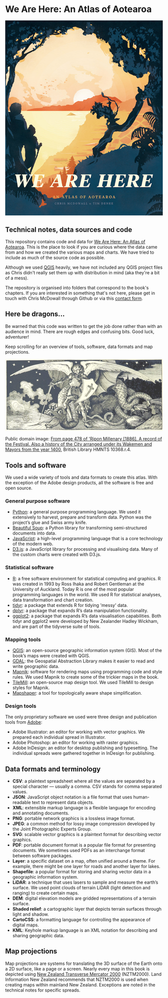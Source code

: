 # We Are Here: An Atlas of Aotearoa

![We Are Here cover](we_are_here_cover.jpg)

## Technical notes, data sources and code

This repository contains code and data for [We Are Here: An Atlas of Aotearoa](https://www.masseypress.ac.nz/books/we-are-here/). This is the place to look if you are curious where the data came from and how we created the various maps and charts. We have tried to include as much of the source code as possible.

Although we used [QGIS](https://qgis.org/en/site/) heavily, we have not included any QGIS project files as Chris didn't really set them up with distribution in mind (aka they're a bit of a mess).

The repository is organised into folders that correspond to the book's chapters. If you are interested in something that's not here, please get in touch with Chris McDowall through Github or via this [contact form](https://fogonwater.com/).

## Here be dragons...

Be warned that this code was written to get the job done rather than with an audience in mind. There are rough edges and confusing bits. Good luck, adventurer!

Keep scrolling for an overview of tools, software, data formats and map projections.

![Angel and dragon](dragon_angel.jpg)

Public domain image: [From page 478 of 'Ripon Millenary [1886]. A record of the Festival. Also a history of the City arranged under its Wakemen and Mayors from the year 1400](https://www.flickr.com/photos/britishlibrary/11301297315/in/gallery-141992302@N07-72157676374914694/), British Library HMNTS 10368.r.4.

## Tools and software

We used a wide variety of tools and data formats to create this atlas. With the exception of the Adobe design products, all the software is free and open source.

### General purpose software

- [Python](https://www.python.org/): a general purpose programming language. We used it extensively to harvest, prepare and transform data. Python was the project’s glue and Swiss army knife.
- [Beautiful Soup](https://www.crummy.com/software/BeautifulSoup/bs4/doc/): a Python library for transforming semi-structured documents into data.
- [JavaScript](https://en.wikipedia.org/wiki/JavaScript): a high-level programming language that is a core technology of the modern web.
- [D3.js](https://d3js.org): a JavaScript library for processing and visualising data. Many of the custom charts were created with D3.js.

### Statistical software

- [R](https://www.r-project.org/): a free software environment for statistical computing and graphics. R was created in 1993 by Ross Ihaka and Robert Gentleman at the University of Auckland. Today R is one of the most popular programming languages in the world. We used R for statistical analyses, data transformation and chart creation.
- [tidyr](https://tidyr.tidyverse.org/): a package that extends R for tidying 'messy' data.
- [dplyr](https://dplyr.tidyverse.org/): a package that expands R’s data manipulation functionality.
- [ggplot2](https://ggplot2.tidyverse.org/): a package that expands R’s data visualisation capabilities. Both tidyr and ggplot2 were developed by New Zealander Hadley Wickham, and are part of the tidyverse suite of tools.

### Mapping tools

- [QGIS](https://qgis.org/en/site/): an open-source geographic information system (GIS). Most of the book’s maps were created with QGIS.
- [GDAL](https://gdal.org/): the Geospatial Abstraction Library makes it easier to read and write geographic data.
- [Mapnik](https://mapnik.org/): software for rendering maps using programming code and style rules. We used Mapnik to create some of the trickier maps in the book.
- [TileMill](https://tilemill-project.github.io/tilemill/): an open-source map design tool. We used TileMill to design styles for Mapnik.
- [Mapshaper](https://mapshaper.org/): a tool for topologically aware shape simplification.

### Design tools

The only proprietary software we used were three design and publication tools from [Adobe](https://www.adobe.com/): 

- Adobe Illustrator: an editor for working with vector graphics. We prepared each individual spread in Illustrator.
- Adobe Photoshop: an editor for working with raster graphics.
- Adobe InDesign: an editor for desktop publishing and typesetting. The individual spreads were gathered together in InDesign for publishing. 



## Data formats and terminology

- **CSV**: a plaintext spreadsheet where all the values are separated by a special character — usually a comma. CSV stands for comma separated values.
- **JSON**: JavaScript object notation is a file format that uses human-readable text to represent data objects.
- **XML**: extensible markup language is a flexible language for encoding and annotating documents.
- **PNG**: portable network graphics is a lossless image format.
- **JPEG**: a common method for lossy image compression developed by the Joint Photographic Experts Group.
- **SVG**: scalable vector graphics is a plaintext format for describing vector graphics.
- **PDF**: portable document format is a popular file format for presenting documents. We sometimes used PDFs as an interchange format between software packages.
- **Layer**: a specific dataset on a map, often unified around a theme. For example, there might be one layer for roads and another layer for lakes.
- **Shapefile**: a popular format for storing and sharing vector data in a geographic information system.
- **LiDAR**: a technique that uses lasers to sample and measure the earth’s surface. We used point clouds of terrain LiDAR (light detection and ranging) to create certain maps.
- **DEM**: digital elevation models are gridded representations of a terrain surface.
- **Shaded relief**: a cartographic layer that depicts terrain surfaces through light and shadow.
- **CartoCSS**: a formatting language for controlling the appearance of digital maps.
- **KML**: Keyhole markup language is an XML notation for describing and sharing geographic data.

## Map projections

Map projections are systems for translating the 3D surface of the Earth onto a 2D surface, like a page or a screen. Nearly every map in this book is depicted using [New Zealand Transverse Mercator 2000](https://www.linz.govt.nz/data/geodetic-system/datums-projections-and-heights/projections/new-zealand-transverse-mercator-2000) (NZTM2000). Land Information New Zealand recommends that NZTM2000 is used when creating maps within mainland New Zealand. Exceptions are noted in the technical notes for specific spreads. 

